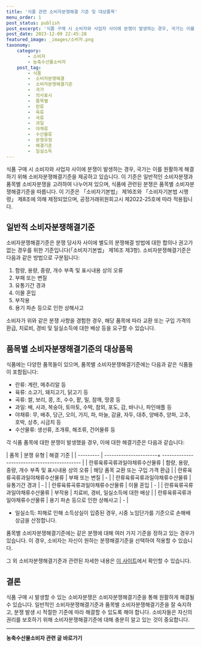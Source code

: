 ```yaml
---
title: '식품 관련 소비자분쟁해결 기준 및 대상품목'
menu_order: 1
post_status: publish
post_excerpt: '식품 구매 시 소비자와 사업자 사이에 분쟁이 발생하는 경우, 국가는 이를 원활하게 해결하기 위해 소비자분쟁해결기준을 제공하고 있습니다. 이 기준은 일반적인 소비자분쟁과 품목별 소비자분쟁을 고려하여 나누어져 있으며, 식품에 관련된 분쟁은 품목별 소비자분쟁해결기준을 따릅니다. 이 기준은  소비자기본법  제16조와  소비자기본법 시행령  제8조에 의해 제정되었으며, 공정거래위원회고시 제2022 25호에 따라 적용됩니다.'
post_date: 2023-12-09 22:45:28
featured_image: _images/소비자.png
taxonomy:
    category:
        - 소비자
        - 농축수산물소비자
    post_tag:
        - 식품
        -  소비자분쟁해결
        -  소비자분쟁해결기준
        -  국가
        -  의사표시
        -  품목별
        -  란류
        -  육류
        -  곡류
        -  과일
        -  야채류
        -  수산물류
        -  분쟁유형
        -  해결기준
        -  일실소득
---
```



식품 구매 시 소비자와 사업자 사이에 분쟁이 발생하는 경우, 국가는 이를 원활하게 해결하기 위해 소비자분쟁해결기준을 제공하고 있습니다. 이 기준은 일반적인 소비자분쟁과 품목별 소비자분쟁을 고려하여 나누어져 있으며, 식품에 관련된 분쟁은 품목별 소비자분쟁해결기준을 따릅니다. 이 기준은 「소비자기본법」 제16조와 「소비자기본법 시행령」 제8조에 의해 제정되었으며, 공정거래위원회고시 제2022-25호에 따라 적용됩니다.

## 일반적 소비자분쟁해결기준

소비자분쟁해결기준은 분쟁 당사자 사이에 별도의 분쟁해결 방법에 대한 합의나 권고가 없는 경우를 위한 기준입니다(「소비자기본법」 제16조 제3항). 소비자분쟁해결기준은 다음과 같은 방법으로 구분됩니다:

1. 함량, 용량, 중량, 개수 부족 및 표시내용 상의 오류
2. 부패 또는 변질
3. 유통기간 경과
4. 이물 혼입
5. 부작용
6. 용기 파손 등으로 인한 상해사고

소비자가 위와 같은 분쟁 사항을 경험한 경우, 해당 품목에 따라 교환 또는 구입 가격의 환급, 치료비, 경비 및 일실소득에 대한 배상 등을 요구할 수 있습니다.

## 품목별 소비자분쟁해결기준의 대상품목

식품에는 다양한 품목들이 있으며, 품목별 소비자분쟁해결기준에는 다음과 같은 식품들이 포함됩니다:

- 란류: 계란, 메추리알 등
- 육류: 소고기, 돼지고기, 닭고기 등
- 곡류: 쌀, 보리, 콩, 조, 수수, 팥, 밀, 참깨, 땅콩 등
- 과일: 배, 사과, 복숭아, 토마토, 수박, 참외, 포도, 감, 바나나, 파인애플 등
- 야채류: 무, 배추, 당근, 오이, 가지, 파, 마늘, 감귤, 자두, 대추, 양배추, 양파, 고추, 호박, 상추, 시금치 등
- 수산물류: 생선류, 조개류, 해조류, 건어물류 등

각 식품 품목에 대한 분쟁이 발생했을 경우, 이에 대한 해결기준은 다음과 같습니다:

| 품목    | 분쟁 유형               | 해결 기준                                    |
| --------- | ----------------------+ -------------------------------------------- |
| 란류육류곡류과일야채류수산물류 | 함량, 용량, 중량, 개수 부족 및 표시내용 상의 오류 | 해당 품목 교환 또는 구입 가격 환급        |
| 란류육류곡류과일야채류수산물류 | 부패 또는 변질                                | -                                           |
| 란류육류곡류과일야채류수산물류 | 유통기간 경과                                | -                                           |
| 란류육류곡류과일야채류수산물류 | 이물 혼입                                   | -                                           |
| 란류육류곡류과일야채류수산물류 | 부작용                                       | 치료비, 경비, 일실소득에 대한 배상             |
| 란류육류곡류과일야채류수산물류 | 용기 파손 등으로 인한 상해사고               | -                                          |

* 일실소득: 피해로 인해 소득상실이 입증된 경우, 시중 노임단가를 기준으로 손해배상금을 산정합니다.

품목별 소비자분쟁해결기준에는 같은 분쟁에 대해 여러 가지 기준을 정하고 있는 경우가 있습니다. 이 경우, 소비자는 자신이 원하는 분쟁해결기준을 선택하여 적용할 수 있습니다.

그 외 소비자분쟁해결기준과 관련된 자세한 내용은 [이 사이트](링크)에서 확인할 수 있습니다.

## 결론

식품 구매 시 발생할 수 있는 소비자분쟁은 소비자분쟁해결기준을 통해 원활하게 해결될 수 있습니다. 일반적인 소비자분쟁해결기준과 품목별 소비자분쟁해결기준을 잘 숙지하고, 분쟁 발생 시 적절한 기준에 따라 해결할 수 있도록 해야 합니다. 소비자들은 자신의 권리를 보호하기 위해 소비자분쟁해결기준에 대해 충분히 알고 있는 것이 중요합니다.
<!-- wp:separator -->
<hr class="wp-block-separator has-alpha-channel-opacity"/>
<!-- /wp:separator -->

<!-- wp:group {"backgroundColor":"base","layout":{"type":"constrained"}} -->
<div class="wp-block-group has-base-background-color has-background"><!-- wp:paragraph {"align":"center","fontSize":"medium"} -->
<p class="has-text-align-center has-large-font-size"><strong>농축수산물소비자 관련 글 바로가기</strong></p>
<!-- /wp:paragraph -->


<!-- wp:latest-posts
{"categories":[{"id":31346,"count":19,"description":"","link":"https://uknowlaw.com/category/%eb%86%8d%ec%b6%95%ec%88%98%ec%82%b0%eb%ac%bc%ec%86%8c%eb%b9%84%ec%9e%90/","name":"농축수산물소비자","slug":"농축수산물소비자","taxonomy":"category","parent":0,"meta":[],"_links":{"self":[{"href":"https://uknowlaw.com/wp-json/wp/v2/categories/31346"}],"collection":[{"href":"https://uknowlaw.com/wp-json/wp/v2/categories"}],"about":[{"href":"https://uknowlaw.com/wp-json/wp/v2/taxonomies/category"}],"wp:post_type":[{"href":"https://uknowlaw.com/wp-json/wp/v2/posts?categories=31346"}],"curies":[{"name":"wp","href":"https://api.w.org/{rel}","templated":true}]}}],"postsToShow":100,"excerptLength":28,"postLayout":"grid","columns":2,"featuredImageAlign":"left","featuredImageSizeSlug":"large","fontSize":"small"} /--></div>
<!-- /wp:group -->